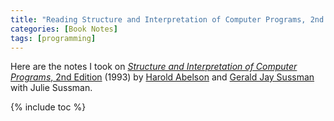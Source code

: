 ```yaml
---
title: "Reading Structure and Interpretation of Computer Programs, 2nd Edition"
categories: [Book Notes]
tags: [programming]
---
```


Here are the notes I took on [*Structure and Interpretation of Computer Programs*, 2nd Edition](https://mitpress.mit.edu/sites/default/files/sicp/index.html) (1993) by [Harold Abelson](http://groups.csail.mit.edu/mac/users/hal/hal.html) and [Gerald Jay Sussman](http://groups.csail.mit.edu/mac/users/gjs/gjs.html) with Julie Sussman.

{% include toc %}
